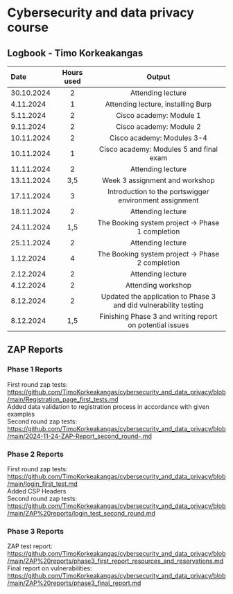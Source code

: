 # Cybersecurity and data privacy course
## Logbook - Timo Korkeakangas
| Date  | Hours used | Output |
| :---         |     :---:      |     :---:      |
| 30.10.2024 | 2 | Attending lecture  |
| 4.11.2024 | 1 | Attending lecture, installing Burp  |
| 5.11.2024 | 2 | Cisco academy: Module 1  |
| 9.11.2024 | 2 | Cisco academy: Module 2  |
| 10.11.2024 | 2 | Cisco academy: Modules 3-4 |
| 10.11.2024 | 1 | Cisco academy: Modules 5 and final exam |
| 11.11.2024 | 2 | Attending lecture |
| 13.11.2024 | 3,5 | Week 3 assignment and workshop |
| 17.11.2024 | 3 | Introduction to the portswigger environment assignment |
| 18.11.2024 | 2 | Attending lecture |
| 24.11.2024 | 1,5 | The Booking system project → Phase 1 completion |
| 25.11.2024 | 2 | Attending lecture |
| 1.12.2024 | 4 | The Booking system project → Phase 2 completion |
| 2.12.2024 | 2 | Attending lecture |
| 4.12.2024 | 2 | Attending workshop|
| 8.12.2024 | 2 | Updated the application to Phase 3 and did vulnerability testing |
| 8.12.2024 | 1,5 | Finishing Phase 3 and writing report on potential issues |

## ZAP Reports
### Phase 1 Reports
First round zap tests: https://github.com/TimoKorkeakangas/cybersecurity_and_data_privacy/blob/main/Registration_page_first_tests.md  
Added data validation to registration process in accordance with given examples  
Second round zap tests: https://github.com/TimoKorkeakangas/cybersecurity_and_data_privacy/blob/main/2024-11-24-ZAP-Report_second_round-.md  
### Phase 2 Reports
First round zap tests: https://github.com/TimoKorkeakangas/cybersecurity_and_data_privacy/blob/main/login_first_test.md  
Added CSP Headers  
Second round zap tests: https://github.com/TimoKorkeakangas/cybersecurity_and_data_privacy/blob/main/ZAP%20reports/login_test_second_round.md  
### Phase 3 Reports
ZAP test report: https://github.com/TimoKorkeakangas/cybersecurity_and_data_privacy/blob/main/ZAP%20reports/phase3_first_report_resources_and_reservations.md  
Final report on vulnerabilities: https://github.com/TimoKorkeakangas/cybersecurity_and_data_privacy/blob/main/ZAP%20reports/phase3_final_report.md  

